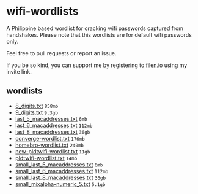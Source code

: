 # wifi-wordlists

A Philippine based wordlist for cracking wifi passwords captured from handshakes.
Please note that this wordlists are for default wifi passwords only.

Feel free to pull requests or report an issue.

If you be so kind, you can support me by registering to [filen.io](https://filen.io/r/a159b2e2c6b3cb7bf0e92eb43fe27bdd) using my invite link.

## wordlists

* [8_digits.txt](https://drive.filen.io/d/9f4d6c09-c40a-4c64-870e-f7c096bb7f36#J3C2eQBW1Kuftc08ASlSPLZCeIMXPtAu) `858mb`
* [9_digits.txt](https://drive.filen.io/d/569da43d-81de-4058-a531-4f173dc79a08#RG07D2lP1g5Khrv4MBbCpOX7eIi5JOoD) `9.3gb`
* [last_5_macaddresses.txt](https://drive.filen.io/d/46a5ed4e-7b87-4895-9ed4-1085c6eb599a#HiUvWnuowMVevM5t2ZRVMAxhpSAsJ9MC) `6mb`
* [last_6_macaddresses.txt](https://drive.filen.io/d/a748e3d8-1c62-4cf0-bf49-a64f41cc0c57#sOL7jKAWEkorJyZgmlRvQBpw9IOnC2t0) `112mb`
* [last_8_macaddresses.txt](https://drive.filen.io/d/87b080f5-980d-4161-93b5-0dc616f7a23f#Ai0pOAEVBbENvjnPSzGeSkxSIvgbGkKP) `36gb`
* [converge-wordlist.txt](https://drive.filen.io/d/e37b8758-aabe-4eff-bc53-8dad212e0efd#2HEXSL6nPEWljwYLLb3M8GrouCdDmCNI) `176mb`
* [homebro-wordlist.txt](https://drive.filen.io/d/b49fd3f3-49b2-41be-afd4-a18600a90bb5#ydhEqRubtss6K26kzfXRFgwVjHS9pmaP) `240mb`
* [new-pldtwifi-wordlist.txt](https://drive.filen.io/d/0c4b6f65-38c3-4760-92f8-3bf4054251ed#vThNhC74jJ78c9qEe0j0fENOhWeBx3Jx) `11gb`
* [pldtwifi-wordlist.txt](https://drive.filen.io/d/004ffba2-246a-4b54-a1ee-b088a2658a64#U0Sdj5E8TWeGiVHXbBVdNtZyJsdMeD6A) `14mb`
* [small_last_5_macaddresses.txt](https://drive.filen.io/d/a641fcc3-efca-4442-b53e-d83d8937f2b1#eHz56bCuHoSGZzfRg8h3zCozzKs4pMiB) `6mb`
* [small_last_6_macaddresses.txt](https://drive.filen.io/d/877b607c-d8d1-4be9-921e-02b7e98ecb85#0aBsBKpCOn4rnGfswgDGqS17eSVJpXOh) `112mb`
* [small_last_8_macaddresses.txt](https://drive.filen.io/d/52ef32ff-bca8-4248-b6f1-91947268b949#NhMaC8DWPmTwbahISN8UOuZ6ppaz0IPU) `36gb`
* [small_mixalpha-numeric_5.txt](https://drive.filen.io/d/0f576a01-75c8-4700-9cf0-eb34f15d2948#a84YehWdP4kzIK39h9zmD9uYiOBv7IKx) `5.1gb`
